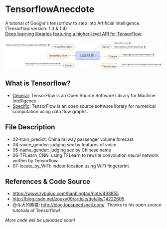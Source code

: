# TensorflowAnecdote
A tutorial of Google's tensorflow to step into Artificial Intelligence. (Tensorflow version: 1.3 & 1.4)<br>
[Deep learning libraries featuring a higher-level API for TensorFlow](https://blog.csdn.net/chenhaifeng2016/article/details/73935156):<br><br>
![](higher_api.png)

## What is Tensorflow?
* [General](https://www.tensorflow.org/): TensorFlow is an Open Source Software Library for Machine Intelligence
* [Specific](https://www.tensorflow.org/): TensorFlow is an open source software library for numerical computation using data flow graphs.

## File Description
* 02-train_predict: China railway passenger volume forecast
* 04-voice_gender: judging sex by features of voice
* 05-name_gender: judging sex by Chinese name
* 06-TFLearn_CNN: using TFLearn to rewrite convolution neural network written by Tensorflow
* 07-locate_by_WiFi: indoor location using WiFi fingerprint

## References & Code Source
* https://www.zybuluo.com/hanbingtao/note/433855
* http://blog.csdn.net/zouxy09/article/details/14222605
* @斗大的熊猫: http://blog.topspeedsnail.com/. Thanks to his open source tutorials of Tensorflow!


_More code will be uploaded soon!_
